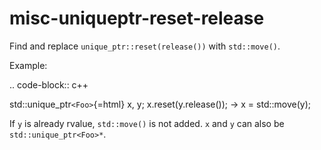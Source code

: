 misc-uniqueptr-reset-release
============================

Find and replace `unique_ptr::reset(release())` with `std::move()`.

Example:

.. code-block:: c++

std::unique\_ptr`<Foo>`{=html} x, y; x.reset(y.release()); -\> x =
std::move(y);

If `y` is already rvalue, `std::move()` is not added. `x` and `y` can
also be `std::unique_ptr<Foo>*`.

